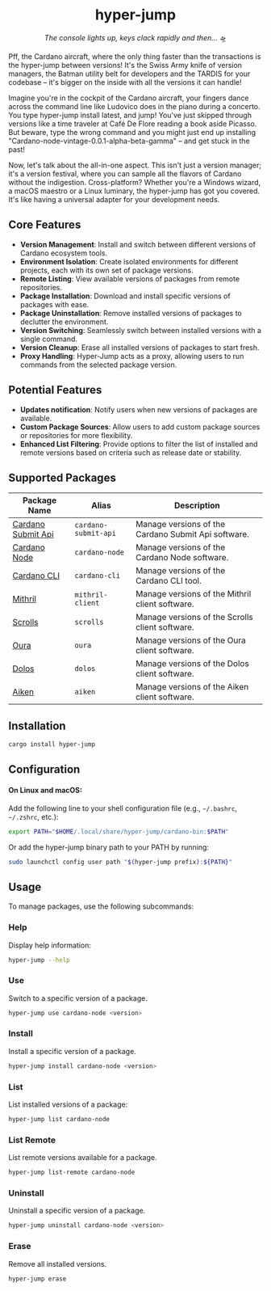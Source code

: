 <div align="center">

# hyper-jump

_The console lights up, keys clack rapidly and then..._ 🛸

</div>

Pff, the Cardano aircraft, where the only thing faster than the transactions is the hyper-jump between versions! It's the Swiss Army knife of version managers, the Batman utility belt for developers and the TARDIS for your codebase – it's bigger on the inside with all the versions it can handle!

Imagine you're in the cockpit of the Cardano aircraft, your fingers dance across the command line like Ludovico does in the piano during a concerto. You type hyper-jump install <package> latest, and jump! You've just skipped through versions like a time traveler at Café De Flore reading a book aside Picasso. But beware, type the wrong command and you might just end up installing "Cardano-node-vintage-0.0.1-alpha-beta-gamma" – and get stuck in the past!

Now, let's talk about the all-in-one aspect. This isn't just a version manager; it's a version festival, where you can sample all the flavors of Cardano without the indigestion. Cross-platform? Whether you're a Windows wizard, a macOS maestro or a Linux luminary, the hyper-jump has got you covered. It's like having a universal adapter for your development needs.

## Core Features

- **Version Management**: Install and switch between different versions of Cardano ecosystem tools.
- **Environment Isolation**: Create isolated environments for different projects, each with its own set of package versions.
- **Remote Listing**: View available versions of packages from remote repositories.
- **Package Installation**: Download and install specific versions of packages with ease.
- **Package Uninstallation**: Remove installed versions of packages to declutter the environment.
- **Version Switching**: Seamlessly switch between installed versions with a single command.
- **Version Cleanup**: Erase all installed versions of packages to start fresh.
- **Proxy Handling**: Hyper-Jump acts as a proxy, allowing users to run commands from the selected package version.

## Potential Features

- **Updates notification**: Notify users when new versions of packages are available.
- **Custom Package Sources**: Allow users to add custom package sources or repositories for more flexibility.
- **Enhanced List Filtering**: Provide options to filter the list of installed and remote versions based on criteria such as release date or stability.

## Supported Packages

| Package Name                                                       | Alias                | Description                                         |
| ------------------------------------------------------------------ | -------------------- | --------------------------------------------------- |
| [Cardano Submit Api](https://github.com/IntersectMBO/cardano-node) | `cardano-submit-api` | Manage versions of the Cardano Submit Api software. |
| [Cardano Node](https://github.com/IntersectMBO/cardano-node)       | `cardano-node`       | Manage versions of the Cardano Node software.       |
| [Cardano CLI](https://github.com/cardano-scaling/cardano-cli)      | `cardano-cli`        | Manage versions of the Cardano CLI tool.            |
| [Mithril](https://github.com/input-output-hk/mithril)              | `mithril-client`     | Manage versions of the Mithril client software.     |
| [Scrolls](https://github.com/txpipe/scrolls)                       | `scrolls`            | Manage versions of the Scrolls client software.     |
| [Oura](https://github.com/txpipe/oura/tree/main)                   | `oura`               | Manage versions of the Oura client software.        |
| [Dolos](https://github.com/txpipe/dolos)                           | `dolos`              | Manage versions of the Dolos client software.       |
| [Aiken](https://github.com/aiken-lang/aiken)                       | `aiken`              | Manage versions of the Aiken client software.       |

## Installation

```bash
cargo install hyper-jump
```

## Configuration

#### On Linux and macOS:

Add the following line to your shell configuration file (e.g., `~/.bashrc`, `~/.zshrc`, etc.):

```bash
export PATH="$HOME/.local/share/hyper-jump/cardano-bin:$PATH"
```

Or add the hyper-jump binary path to your PATH by running:

```bash
sudo launchctl config user path "$(hyper-jump prefix):${PATH}"
```

## Usage

To manage packages, use the following subcommands:

### Help

Display help information:

```bash
hyper-jump --help
```

### Use

Switch to a specific version of a package.

```sh
hyper-jump use cardano-node <version>
```

### Install

Install a specific version of a package.

```sh
hyper-jump install cardano-node <version>
```

### List

List installed versions of a package:

```sh
hyper-jump list cardano-node
```

### List Remote

List remote versions available for a package.

```sh
hyper-jump list-remote cardano-node
```

### Uninstall

Uninstall a specific version of a package.

```sh
hyper-jump uninstall cardano-node <version>
```

### Erase

Remove all installed versions.

```sh
hyper-jump erase
```
